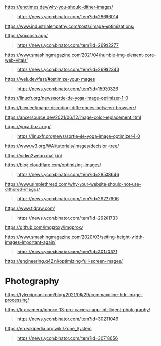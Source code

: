https://endtimes.dev/why-you-should-dither-images/
> https://news.ycombinator.com/item?id=28696014

https://www.industrialempathy.com/posts/image-optimizations/

https://squoosh.app/
> https://news.ycombinator.com/item?id=26992277

https://www.smashingmagazine.com/2021/04/humble-img-element-core-web-vitals/
> https://news.ycombinator.com/item?id=26992343

https://web.dev/fast/#optimize-your-images
> https://news.ycombinator.com/item?id=15930326

https://linuxfr.org/news/sortie-de-yoga-image-optimizer-1-0

https://bien.ee/image-decoding-differences-between-browsers/

https://andersource.dev/2021/06/12/image-color-replacement.html

https://yoga.flozz.org/
> https://linuxfr.org/news/sortie-de-yoga-image-optimizer-1-0

https://www.w3.org/WAI/tutorials/images/decision-tree/

https://video2webp.mattj.io/

https://blog.cloudflare.com/optimizing-images/
> https://news.ycombinator.com/item?id=28538646

https://www.simplethread.com/why-your-website-should-not-use-dithered-images/
> https://news.ycombinator.com/item?id=29227606

https://www.tldraw.com/
> https://news.ycombinator.com/item?id=29261733

https://github.com/imgproxy/imgproxy

https://www.smashingmagazine.com/2020/03/setting-height-width-images-important-again/
> https://news.ycombinator.com/item?id=30140871

https://engineering.q42.nl/optimizing-full-screen-images/

# Photography
https://tylercipriani.com/blog/2021/06/29/commandline-hdr-image-processing/

https://lux.camera/iphone-13-pro-camera-app-intelligent-photography/
> https://news.ycombinator.com/item?id=30231049

https://en.wikipedia.org/wiki/Zone_System
> https://news.ycombinator.com/item?id=30718656